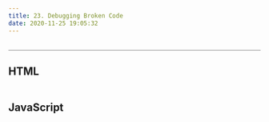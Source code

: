 ```yaml
---
title: 23. Debugging Broken Code
date: 2020-11-25 19:05:32
---
```


<div class="output-container">

  <style type="text/css">
   .row {
			display: grid;
			grid-template-columns: auto auto auto;
			text-align: center;
		}

		.grid {
			min-height: 6em;
			padding: 1em;
		}

		/**
		 * Make sure images scale
		 */
		img {
			height: auto;
			max-width: 100%;
		}

		/**
		 * Scale image to the full width of the page
		 */
		.img-full {
			width: 100%;
		}

		/**
		 * Style buttons to not look like buttons
		 */
		[data-monster-id] {
			background-color: transparent;
			border: 0;
		}
  </style>
   
  <script>
  </script>

</div>

<div class="html-container" style="border-top: .5px solid grey; margin-top: 30px;">

## HTML

```HTML

```

</div>
<div class="js-container">

## JavaScript

```JS

```

</div>
